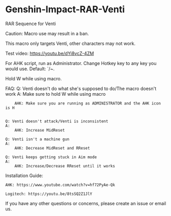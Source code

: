 # Genshin-Impact-RAR-Venti
RAR Sequence for Venti

Caution: Macro use may result in a ban.

This macro only targets Venti, other characters may not work.

Test video: https://youtu.be/dYi8vcZ-4ZM

For AHK script, run as Administrator. Change Hotkey key to any key you would use. Default: `/~.

Hold W while using macro.

FAQ:
	Q: Venti doesn't do what she's supposed to do/The macro doesn't work
    A: Make sure to hold W while using macro
		
        AHK: Make sure you are running as ADMINISTRATOR and the AHK icon is H
	

    Q: Venti doesn't attack/Venti is inconsistent
    A: 
        AHK: Increase MidReset
		
	Q: Venti isn't a machine gun
	A: 
		AHK: Decrease MidReset and RReset
		
	Q: Venti keeps getting stuck in Aim mode
	A:
		AHK: Increase/Decrease RReset until it works
		
  Installation Guide:

    AHK: https://www.youtube.com/watch?v=hf72PyAe-Qk
  
    Logitech: https://youtu.be/8tsSQ2Z1JlY
  
If you have any other questions or concerns, please create an issue or email us.

